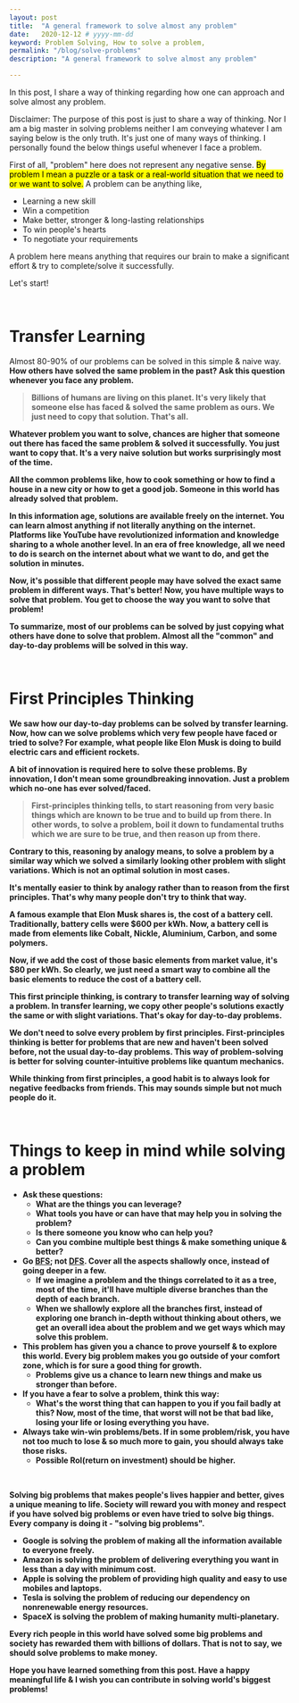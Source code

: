 ```yaml
---
layout: post
title:  "A general framework to solve almost any problem"
date:   2020-12-12 # yyyy-mm-dd
keyword: Problem Solving, How to solve a problem,  
permalink: "/blog/solve-problems"
description: "A general framework to solve almost any problem"

---
```


In this post, I share a way of thinking regarding how one can approach and solve almost any problem.

Disclaimer: The purpose of this post is just to share a way of thinking. Nor I am a big master in solving problems neither I am conveying whatever I am saying below is the only truth. It's just one of many ways of thinking. 
I personally found the below things useful whenever I face a problem.

First of all, "problem" here does not represent any negative sense. <mark>By problem I mean a puzzle or a task or a real-world situation that we need to or we want to solve.</mark>
A problem can be anything like, 
- Learning a new skill
- Win a competition
- Make better, stronger & long-lasting relationships
- To win people's hearts
- To negotiate your requirements

A problem here means anything that requires our brain to make a significant effort & try to complete/solve it successfully.

Let's start!

<br/>

# Transfer Learning

Almost 80-90% of our problems can be solved in this simple & naive way. <b>How others have solved the same problem in the past?<b> Ask this question whenever you face any problem. 

> Billions of humans are living on this planet. It's very likely that someone else has faced & solved the same problem as ours. We just need to copy that solution. That's all.

Whatever problem you want to solve, chances are higher that someone out there has faced the same problem & solved it successfully. You just want to copy that. 
It's a very naive solution but works surprisingly most of the time.

All the common problems like, how to cook something or how to find a house in a new city or how to get a good job. Someone in this world has already solved that problem.

In this information age, solutions are available freely on the internet. You can learn almost anything if not literally anything on the internet. Platforms like YouTube have revolutionized information and knowledge sharing to a whole another level.
In an era of free knowledge, all we need to do is search on the internet about what we want to do, and get the solution in minutes.

Now, it's possible that different people may have solved the exact same problem in different ways. That's better! Now, you have multiple ways to solve that problem. You get to choose the way you want to solve that problem!

To summarize, most of our problems can be solved by just copying what others have done to solve that problem. 
Almost all the "common" and day-to-day problems will be solved in this way. 

<br/>
    
# First Principles Thinking

We saw how our day-to-day problems can be solved by transfer learning. Now, how can we solve problems which very few people have faced or tried to solve? For example, what people like Elon Musk is doing to build electric cars and efficient rockets.

A bit of <b>innovation</b> is required here to solve these problems. By innovation, I don't mean some groundbreaking innovation. Just a problem which no-one has ever solved/faced.

> First-principles thinking tells, to start reasoning from very basic things which are known to be true and to build up from there.
In other words, to solve a problem, boil it down to fundamental truths which we are sure to be true, and then reason up from there. 

Contrary to this, reasoning by analogy means, to solve a problem by a similar way which we solved a similarly looking other problem with slight variations. Which is not an optimal solution in most cases.

It's mentally easier to think by analogy rather than to reason from the first principles. That's why many people don't try to think that way.  

A famous example that Elon Musk shares is, the cost of a battery cell. Traditionally, battery cells were $600 per kWh. Now, a battery cell is made from elements like Cobalt, Nickle, Aluminium, Carbon, and some polymers. 

Now, if we add the cost of those basic elements from market value, it's $80 per kWh. So clearly, we just need a smart way to combine all the basic elements to reduce the cost of a battery cell.

This first principle thinking, is contrary to transfer learning way of solving a problem. In transfer learning, we copy other people's solutions exactly the same or with slight variations. That's okay for day-to-day problems.

We don't need to solve every problem by first principles. First-principles thinking is better for problems that are new and haven't been solved before, not the usual day-to-day problems. This way of problem-solving is better for solving counter-intuitive problems like quantum mechanics.

While thinking from first principles, a good habit is to always look for negative feedbacks from friends. This may sounds simple but not much people do it.

<br/>

# Things to keep in mind while solving a problem

- Ask these questions:
    - What are the things you can leverage? 
    - What tools you have or can have that may help you in solving the problem?
    - Is there someone you know who can help you?
    - Can you combine multiple best things & make something unique & better?
- Go [BFS](https://en.wikipedia.org/wiki/Breadth-first_search); not [DFS](https://en.wikipedia.org/wiki/Depth-first_search). Cover all the aspects shallowly once, instead of going deeper in a few.
    - If we imagine a problem and the things correlated to it as a tree, most of the time, it'll have multiple diverse branches than the depth of each branch.
    - When we shallowly explore all the branches first, instead of exploring one branch in-depth without thinking about others, we get an overall idea about the problem and we get ways which may solve this problem.
- This problem has given you a chance to prove yourself & to explore this world. Every big problem makes you go outside of your comfort zone, which is for sure a good thing for growth.
    - Problems give us a chance to learn new things and make us stronger than before.
- If you have a fear to solve a problem, think this way:
    - What's the worst thing that can happen to you if you fail badly at this? Now, most of the time, that worst will not be that bad like, losing your life or losing everything you have.
- Always take win-win problems/bets. If in some problem/risk, you have not too much to lose & so much more to gain, you should always take those risks.
    - Possible RoI(return on investment) should be higher.
    
<br/>
    
Solving big problems that makes people's lives happier and better, gives a unique meaning to life.
Society will reward you with money and respect if you have solved big problems or even have tried to solve big things. Every company is doing it - "solving big problems". 
- Google is solving the problem of making all the information available to everyone freely.
- Amazon is solving the problem of delivering everything you want in less than a day with minimum cost.
- Apple is solving the problem of providing high quality and easy to use mobiles and laptops.
- Tesla is solving the problem of reducing our dependency on nonrenewable energy resources.  
- SpaceX is solving the problem of making humanity multi-planetary.

Every rich people in this world have solved some big problems and society has rewarded them with billions of dollars. That is not to say, we should solve problems to make money.

Hope you have learned something from this post. Have a happy meaningful life & I wish you can contribute in solving world's biggest problems!
